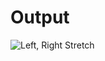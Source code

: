 #  Output

![Left, Right Stretch](https://github.com/user-attachments/assets/e784a30a-8200-4bd0-82ab-7f0bce450c25)
